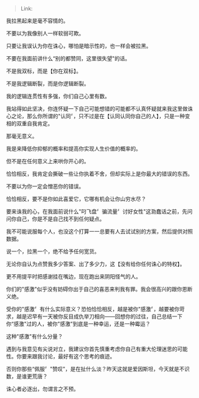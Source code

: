 > Link: 

我拉黑起来是毫不容情的。

不要以为我像别人一样软弱可欺。

只要让我误认为你在诛心，哪怕是暗示性的，也一样会被拉黑。

不要在我面前讲什么“别的都赞同，这里很失望"的话。

不是我双标，而是【你在双标】。

不是我逻辑断裂，而是你逻辑断裂。

我的逻辑连贯性有多强，你们自己心里有数。

我站得如此坚决，你连怀疑一下自己可能想错的可能都不认真怀疑就来我这里做诛心之论，那么你所谓的"认同〞，只不过是在【认同认同你自己的人】，只是一种变相的双重自我肯定。

那毫无意义。

我是来降低你抑郁的概率和提高你实现人生价值的概率的。

但不是在任何意义上来哄你开心的。

恰恰相反，我肯定会撕破一些让你执着不舍，但却实际上是你最大的错误的东西。

不要以为你一定会憎恶你的错误。

恰恰相反，要不是你如此喜爱它，它哪有机会让你山穷水尽？

要来诛我的心，在我面前说什么"叼飞盘〞骗流量〞讨好女性"这泐蠢话之前，先问问你自己，你是不是自己找不到任何疑点。

我不可能说服每个人，也没这个打算一一总要有人去试试别的方案，然后提供对照数据。

说一个，拉黑一个，绝不给予任何宽货。

无论你自认为点赞我多少答案、出了多少力，这【没有给你任何诛心的特权】。

更不用提平时把感谢挂在嘴边，现在跑出来阴阳怪气的人。

你们的"感激"似乎没有妨碍你出于自己的喜恶来判我有罪。我会很高兴的跟你恩断义绝。

受你的"感激〞有什么实际意义？恐怕恰恰相反，越是被你"感激〞，越要被你苛求，越是迟早有一天被你反目成仇举刀相向——回想你的过往，自己总结一下你“感激"过的人，被你"感激"到底是一种幸运，还是一种霉运？

这种"感激"有什么分量？

遇到与我意见有尖说对立，我建议你首先慎重考虑你自己有重大伦理迷思的可能性。你要来跟我讨论，最好有这个思考的痕迹。

否则你那些“佩服〞"赞叹"，是在扯什么淡？昨天这就是爱因斯坦，今天就是不识数，是谁更荒唐？

诛心者必逐出，勿谓言之不预。